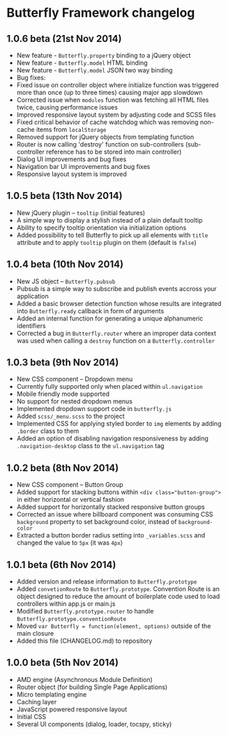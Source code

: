# Butterfly Framework changelog

## 1.0.6 beta (21st Nov 2014)
* New feature - `Butterfly.property` binding to a jQuery object
* New feature - `Butterfly.model` HTML binding
* New feature - `Butterfly.model` JSON two way binding 
* Bug fixes:
 * Fixed issue on controller object where initialize function was triggered more than once (up to three times) causing major app slowdown
 * Corrected issue when `modules` function was fetching all HTML files twice, causing performance issues
 * Improved responsive layout system by adjusting code and SCSS files
 * Fixed critical behavior of cache watchdog which was removing non-cache items from `localStorage`
 * Removed support for jQuery objects from templating function
* Router is now calling 'destroy' function on sub-controllers (sub-controller reference has to be stored into main controller)
* Dialog UI improvements and bug fixes
* Navigation bar UI improvements and bug fixes
* Responsive layout system is improved

## 1.0.5 beta (13th Nov 2014)
* New jQuery plugin – `tooltip` (initial features)
 * A simple way to display a stylish instead of a plain default tooltip 
 * Ability to specify tooltip orientation via initialization options
* Added possibility to tell Butterfly to pick up all elements with `title` attribute and to apply `tooltip` plugin on them (default is `false`)

## 1.0.4 beta (10th Nov 2014)
* New JS object – `Butterfly.pubsub`
 * Pubsub is a simple way to subscribe and publish events accross your application
* Added a basic browser detection function whose results are integrated into `Butterfly.ready` callback in form of arguments
* Added an internal function for generating a unique alphanumeric identifiers
* Corrected a bug in `Butterfly.router` where an improper data context was used when calling a `destroy` function on a `Butterfly.controller`

## 1.0.3 beta (9th Nov 2014)
* New CSS component – Dropdown menu
 * Currently fully supported only when placed within `ul.navigation`
 * Mobile friendly mode supported
 * No support for nested dropdown menus
* Implemented dropdown support code in `butterfly.js`
* Added `scss/_menu.scss` to the project
* Implemented CSS for applying styled border to `img` elements by adding `.border` class to them
* Added an option of disabling navigation responsiveness by adding `.navigation-desktop` class to the `ul.navigation` tag

## 1.0.2 beta (8th Nov 2014)
* New CSS component – Button Group 
 * Added support for stacking buttons within `<div class="button-group">` in either horizontal or vertical fashion 
 * Added support for horizontally stacked responsive button groups
* Corrected an issue where billboard component was consuming CSS `background` property to set background color, instead of `background-color`
* Extracted a button border radius setting into `_variables.scss` and changed the value to `5px` (it was `4px`)

## 1.0.1 beta (6th Nov 2014)
* Added version and release information to `Butterfly.prototype`
* Added `convetionRoute` to `Butterfly.prototype`. Convention Route is an object designed to reduce the amount of boilerplate code used to load controllers within app.js or main.js 
* Modified `Butterfly.prototype.router` to handle `Butterfly.prototype.conventionRoute`
* Moved `var Butterfly = function(element, options)` outside of the main closure
* Added this file (CHANGELOG.md) to repository

## 1.0.0 beta (5th Nov 2014)
* AMD engine (Asynchronous Module Definition)
* Router object (for building Single Page Applications) 
* Micro templating engine
* Caching layer
* JavaScript powered responsive layout
* Initial CSS
* Several UI components (dialog, loader, tocspy, sticky)